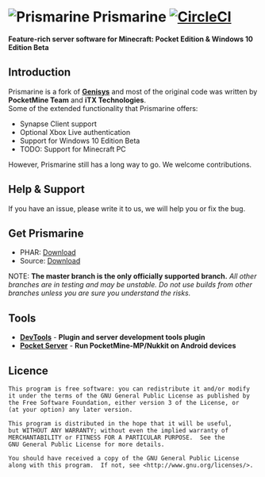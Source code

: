 ![Prismarine](https://avatars0.githubusercontent.com/u/15969613?v=3&s=200) Prismarine [![CircleCI](https://circleci.com/gh/PrismarineMC/Prismarine.svg?style=svg)](https://circleci.com/gh/PrismarineMC/Prismarine)
===================

__Feature-rich server software for Minecraft: Pocket Edition & Windows 10 Edition Beta__

Introduction
-------------
Prismarine is a fork of **[Genisys](https://github.com/iTXTech/Genisys)** and most of the original code was written by **PocketMine Team** and **iTX Technologies**.<br>
Some of the extended functionality that Prismarine offers:

* Synapse Client support
* Optional Xbox Live authentication
* Support for Windows 10 Edition Beta
* TODO: Support for Minecraft PC

However, Prismarine still has a long way to go. We welcome contributions.

Help & Support
-------------
If you have an issue, please write it to us, we will help you or fix the bug.

Get Prismarine
-------------
* PHAR: [Download](http://193.124.185.24/get_prismarine.php)
* Source: [Download](https://github.com/PrismarineMC/Prismarine/archive/master.zip)

NOTE: **The master branch is the only officially supported branch.**
_All other branches are in testing and may be unstable. Do not use builds from other branches unless you are sure you understand the risks._

Tools
-------------
* **[DevTools](https://github.com/PocketMine/DevTools)** - **Plugin and server development tools plugin**
* **[Pocket Server](https://github.com/fengberd/MinecraftPEServer)** - **Run PocketMine-MP/Nukkit on Android devices**

Licence
-------------
	This program is free software: you can redistribute it and/or modify
	it under the terms of the GNU General Public License as published by
	the Free Software Foundation, either version 3 of the License, or
	(at your option) any later version.

	This program is distributed in the hope that it will be useful,
	but WITHOUT ANY WARRANTY; without even the implied warranty of
	MERCHANTABILITY or FITNESS FOR A PARTICULAR PURPOSE.  See the
	GNU General Public License for more details.

	You should have received a copy of the GNU General Public License
	along with this program.  If not, see <http://www.gnu.org/licenses/>.


